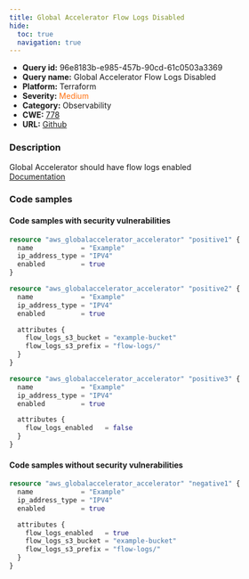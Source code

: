 ```yaml
---
title: Global Accelerator Flow Logs Disabled
hide:
  toc: true
  navigation: true
---
```


<style>
  .highlight .hll {
    background-color: #ff171742;
  }
  .md-content {
    max-width: 1100px;
    margin: 0 auto;
  }
</style>

-   **Query id:** 96e8183b-e985-457b-90cd-61c0503a3369
-   **Query name:** Global Accelerator Flow Logs Disabled
-   **Platform:** Terraform
-   **Severity:** <span style="color:#ff7213">Medium</span>
-   **Category:** Observability
-   **CWE:** <a href="https://cwe.mitre.org/data/definitions/778.html" onclick="newWindowOpenerSafe(event, 'https://cwe.mitre.org/data/definitions/778.html')">778</a>
-   **URL:** [Github](https://github.com/Checkmarx/kics/tree/master/assets/queries/terraform/aws/global_accelerator_flow_logs_disabled)

### Description
Global Accelerator should have flow logs enabled<br>
[Documentation](https://registry.terraform.io/providers/hashicorp/aws/latest/docs/resources/globalaccelerator_accelerator#flow_logs_enabled)

### Code samples
#### Code samples with security vulnerabilities
```tf title="Positive test num. 1 - tf file" hl_lines="1"
resource "aws_globalaccelerator_accelerator" "positive1" {
  name            = "Example"
  ip_address_type = "IPV4"
  enabled         = true
}

```
```tf title="Positive test num. 2 - tf file" hl_lines="6"
resource "aws_globalaccelerator_accelerator" "positive2" {
  name            = "Example"
  ip_address_type = "IPV4"
  enabled         = true

  attributes {
    flow_logs_s3_bucket = "example-bucket"
    flow_logs_s3_prefix = "flow-logs/"
  }
}

```
```tf title="Positive test num. 3 - tf file" hl_lines="7"
resource "aws_globalaccelerator_accelerator" "positive3" {
  name            = "Example"
  ip_address_type = "IPV4"
  enabled         = true

  attributes {
    flow_logs_enabled   = false
  }
}

```


#### Code samples without security vulnerabilities
```tf title="Negative test num. 1 - tf file"
resource "aws_globalaccelerator_accelerator" "negative1" {
  name            = "Example"
  ip_address_type = "IPV4"
  enabled         = true

  attributes {
    flow_logs_enabled   = true
    flow_logs_s3_bucket = "example-bucket"
    flow_logs_s3_prefix = "flow-logs/"
  }
}

```
